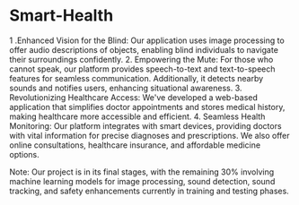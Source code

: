 # Smart-Health
1 .Enhanced Vision for the Blind: Our application uses image processing to offer audio descriptions of objects, enabling blind individuals to navigate their surroundings confidently.
2. Empowering the Mute: For those who cannot speak, our platform provides speech-to-text and text-to-speech features for seamless communication. Additionally, it detects nearby sounds and notifies users, enhancing situational awareness.
3. Revolutionizing Healthcare Access: We've developed a web-based application that simplifies doctor appointments and stores medical history, making healthcare more accessible and efficient.
4. Seamless Health Monitoring: Our platform integrates with smart devices, providing doctors with vital information for precise diagnoses and prescriptions. We also offer online consultations, healthcare insurance, and affordable medicine options.

Note: Our project is in its final stages, with the remaining 30% involving machine learning models for image processing, sound detection, sound tracking, and safety enhancements currently in training and testing phases.
